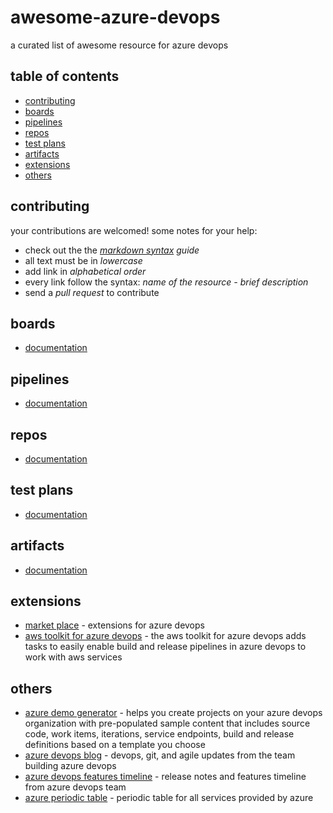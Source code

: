 # awesome-azure-devops

a curated list of awesome resource for azure devops

## table of contents

* [contributing](#contributing)
* [boards](#boards)
* [pipelines](#pipelines)
* [repos](#repos)
* [test plans](#test-plans)
* [artifacts](#artifacts)
* [extensions](#extensions)
* [others](#others)

## contributing
your contributions are welcomed!
some notes for your help:
* check out the the _[markdown syntax](https://guides.github.com/features/mastering-markdown/) guide_
* all text must be in _lowercase_
* add link in _alphabetical order_
* every link follow the syntax: _name of the resource - brief description_
* send a _pull request_ to contribute

## boards
* [documentation](https://docs.microsoft.com/en-us/azure/devops/boards/index?view=azdevops)

## pipelines
* [documentation](https://docs.microsoft.com/en-us/azure/devops/pipelines/index?view=azdevops)

## repos
* [documentation](https://docs.microsoft.com/en-us/azure/devops/repos/index?view=azdevops)

## test plans
* [documentation](https://docs.microsoft.com/en-us/azure/devops/test/index-tp?view=azdevops)

## artifacts
* [documentation](https://docs.microsoft.com/en-us/azure/devops/artifacts/index?view=azdevops)

## extensions
* [market place](https://marketplace.visualstudio.com/azuredevops) - extensions for azure devops
* [aws toolkit for azure devops](https://marketplace.visualstudio.com/items?itemname=amazonwebservices.aws-vsts-tools) - the aws toolkit for azure devops adds tasks to easily enable build and release pipelines in azure devops to work with aws services

## others
* [azure demo generator](https://azuredevopsdemogenerator.azurewebsites.net/) - helps you create projects on your azure devops organization with pre-populated sample content that includes source code, work items, iterations, service endpoints, build and release definitions based on a template you choose
* [azure devops blog](https://blogs.msdn.microsoft.com/devops/) - devops, git, and agile updates from the team building azure devops
* [azure devops features timeline](https://docs.microsoft.com/en-us/azure/devops/release-notes/) - release notes and features timeline from azure devops team
* [azure periodic table](http://www.concurrency.com/landing/azure-periodic-table) - periodic table for all services provided by azure
